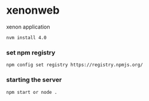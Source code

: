 # xenonweb
xenon application

```
nvm install 4.0
```
### set npm registry
```
npm config set registry https://registry.npmjs.org/
```

### starting the server
```
npm start or node .
```
